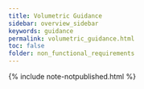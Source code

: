 ```yaml
---
title: Volumetric Guidance
sidebar: overview_sidebar
keywords: guidance
permalink: volumetric_guidance.html
toc: false
folder: non_functional_requirements
---
```


{% include note-notpublished.html %}
